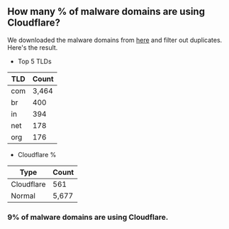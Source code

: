 ## How many % of malware domains are using Cloudflare?


We downloaded the malware domains from [here](https://urlhaus.abuse.ch) and filter out duplicates.
Here's the result.


[//]: # (start replacement)


- Top 5 TLDs

| TLD | Count |
| --- | --- |
| com | 3,464 |
| br | 400 |
| in | 394 |
| net | 178 |
| org | 176 |


- Cloudflare %

| Type | Count |
| --- | --- |
| Cloudflare | 561 |
| Normal | 5,677 |


### 9% of malware domains are using Cloudflare.